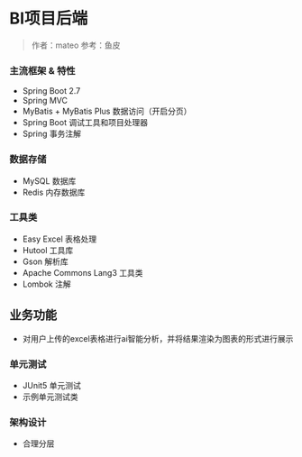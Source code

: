 # BI项目后端

> 作者：mateo 参考：鱼皮


### 主流框架 & 特性

- Spring Boot 2.7
- Spring MVC
- MyBatis + MyBatis Plus 数据访问（开启分页）
- Spring Boot 调试工具和项目处理器
- Spring 事务注解

### 数据存储

- MySQL 数据库
- Redis 内存数据库

### 工具类

- Easy Excel 表格处理
- Hutool 工具库
- Gson 解析库
- Apache Commons Lang3 工具类
- Lombok 注解


## 业务功能

- 对用户上传的excel表格进行ai智能分析，并将结果渲染为图表的形式进行展示

### 单元测试

- JUnit5 单元测试
- 示例单元测试类

### 架构设计

- 合理分层
